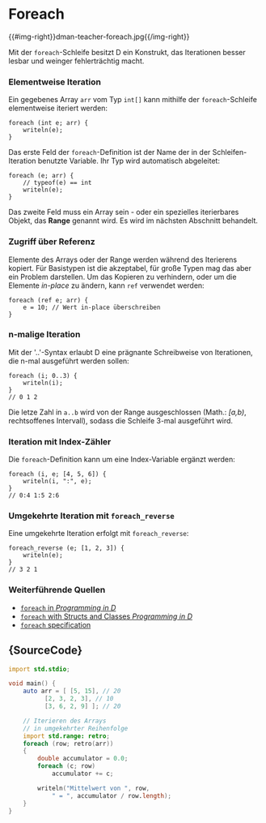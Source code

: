 # Foreach

{{#img-right}}dman-teacher-foreach.jpg{{/img-right}}

Mit der `foreach`-Schleife besitzt D ein Konstrukt, das 
Iterationen besser lesbar und weinger fehlerträchtig macht.

### Elementweise Iteration

Ein gegebenes Array `arr` vom Typ `int[]` kann mithilfe der 
`foreach`-Schleife elementweise iteriert werden:

    foreach (int e; arr) {
        writeln(e);
    }

Das erste Feld der `foreach`-Definition ist der Name der in der 
Schleifen-Iteration benutzte Variable. Ihr Typ wird automatisch
abgeleitet:

    foreach (e; arr) {
        // typeof(e) == int
        writeln(e);
    }

Das zweite Feld muss ein Array sein - oder ein spezielles 
iterierbares Objekt, das **Range** genannt wird. Es wird im 
nächsten Abschnitt behandelt. 

### Zugriff über Referenz

Elemente des Arrays oder der Range werden während des Iterierens
kopiert. Für Basistypen ist die akzeptabel, für große Typen mag
das aber ein Problem darstellen. Um das Kopieren zu verhindern,
oder um die Elemente *in-place* zu ändern, kann `ref` verwendet 
werden:

    foreach (ref e; arr) {
        e = 10; // Wert in-place überschreiben
    }

### n-malige Iteration

Mit der '..'-Syntax erlaubt D eine prägnante Schreibweise
von Iterationen, die n-mal ausgeführt werden sollen:

    foreach (i; 0..3) {
        writeln(i);
    }
    // 0 1 2

Die letze Zahl in `a..b` wird von der Range ausgeschlossen 
(Math.: *[a,b)*, rechtsoffenes Intervall), sodass die Schleife 
3-mal ausgeführt wird.

### Iteration mit Index-Zähler

Die `foreach`-Definition kann um eine Index-Variable ergänzt 
werden:

    foreach (i, e; [4, 5, 6]) {
        writeln(i, ":", e);
    }
    // 0:4 1:5 2:6

### Umgekehrte Iteration mit `foreach_reverse`

Eine umgekehrte Iteration erfolgt mit
`foreach_reverse`:

    foreach_reverse (e; [1, 2, 3]) {
        writeln(e);
    }
    // 3 2 1

### Weiterführende Quellen

- [`foreach` in _Programming in D_](http://ddili.org/ders/d.en/foreach.html)
- [`foreach` with Structs and Classes  _Programming in D_](http://ddili.org/ders/d.en/foreach_opapply.html)
- [`foreach` specification](https://dlang.org/spec/statement.html#ForeachStatement)

## {SourceCode}

```d
import std.stdio;

void main() {
    auto arr = [ [5, 15], // 20
          [2, 3, 2, 3], // 10
          [3, 6, 2, 9] ]; // 20

    // Iterieren des Arrays 
    // in umgekehrter Reihenfolge
    import std.range: retro;
    foreach (row; retro(arr))
    {
        double accumulator = 0.0;
        foreach (c; row)
            accumulator += c;

        writeln("Mittelwert von ", row,
            " = ", accumulator / row.length);
    }
}
```
